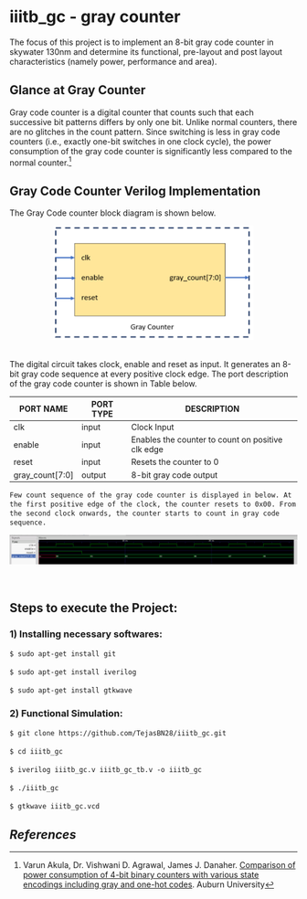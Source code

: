 # iiitb_gc - gray counter
The focus of this project is to implement an 8-bit gray code counter in skywater 130nm and determine its functional, pre-layout and post layout characteristics (namely power, performance and area). 

## Glance at Gray Counter
Gray code counter is a digital counter that counts such that each successive bit patterns differs by only one bit. Unlike normal counters, there are no glitches in the count pattern. Since switching is less in gray code counters (i.e., exactly one-bit switches in one clock cycle), the power consumption of the gray code counter is significantly less compared to the normal counter.[^1] 

## Gray Code Counter Verilog Implementation  
The Gray Code counter block diagram is shown below. <br>
 <p align="center">
  <img width="350" height="200" src="/images/block_diagram.PNG">
</p><br>
The digital circuit takes clock, enable and reset as input. It generates an 8-bit gray code sequence at every positive clock edge. The port description of the gray code counter is shown in Table below.

| PORT NAME | PORT TYPE | DESCRIPTION |
|-----------|-----------|-------------|
| clk       | input     | Clock Input |
| enable | input | Enables the counter to count on positive clk edge |
| reset | input | Resets the counter to 0 |
| gray_count[7:0] | output | 8-bit gray code output |

	Few count sequence of the gray code counter is displayed in below. At the first positive edge of the clock, the counter resets to 0x00. From the second clock onwards, the counter starts to count in gray code sequence.
  <p align="center">
  <img src="/images/waveform.PNG">
</p><br>

## Steps to execute the Project:

### 1) Installing necessary softwares:
  ```
  $ sudo apt-get install git 
  
  $ sudo apt-get install iverilog 
  
  $ sudo apt-get install gtkwave 
  ```

### 2) Functional Simulation:
  ```
  $ git clone https://github.com/TejasBN28/iiitb_gc.git
  
  $ cd iiitb_gc
  
  $ iverilog iiitb_gc.v iiitb_gc_tb.v -o iiitb_gc
  
  $ ./iiitb_gc
  
  $ gtkwave iiitb_gc.vcd
```


## *References*
[^1]: Varun Akula, Dr. Vishwani D. Agrawal, James J. Danaher. [Comparison of power consumption of 4-bit binary counters with various state encodings including gray and one-hot codes](https://www.eng.auburn.edu/~vagrawal/COURSE/E6270_Spr15/PROJECT/REPORTS/Varun%20Akula%20Project%20Report.pdf). Auburn University

[^2]: [8-bit Gray Counter](https://www.intel.com/content/www/us/en/support/programmable/support-resources/design-examples/horizontal/ver-gray-counter.html) from INTEL FPGA Support Resources
